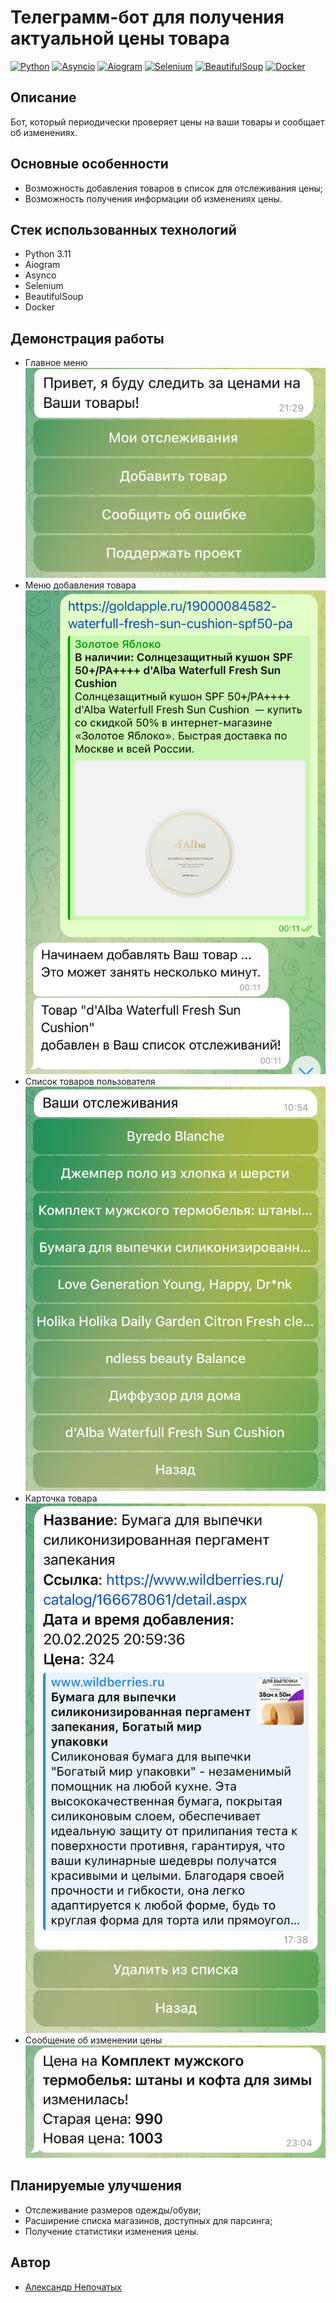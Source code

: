 # Телеграмм-бот для получения актуальной цены товара
[![Python](https://img.shields.io/badge/-Python-464646?style=flat-square&logo=Python)](https://www.python.org/)
[![Asyncio](https://img.shields.io/badge/-Asyncio-464646?style=flat-square&logo=Python)](https://docs.python.org/3/library/asyncio.html)
[![Aiogram](https://img.shields.io/badge/-Aiogram-464646?style=flat-square&logo=Python)](https://aiogram.readthedocs.io/)
[![Selenium](https://img.shields.io/badge/-Selenium-464646?style=flat-square)](https://www.selenium.dev/documentation/)
[![BeautifulSoup](https://img.shields.io/badge/-BeautifulSoup-464646?style=flat-square)](https://beautiful-soup.readthedocs.io/en/latest/)
[![Docker](https://img.shields.io/badge/-Docker-464646?style=flat-square&logo=docker)](https://www.docker.com/)
## Описание
Бот, который периодически проверяет цены на ваши товары и сообщает об изменениях.
## Основные особенности
- Возможность добавления товаров в список для отслеживания цены;
- Возможность получения информации об изменениях цены.
## Стек использованных технологий
+ Python 3.11
+ Aiogram
+ Asynco
+ Selenium
+ BeautifulSoup
+ Docker

## Демонстрация работы
+ Главное меню ![menu.png](media%2Fmenu.png)
+ Меню добавления товара ![example_add_thing.png](media%2Fexample_add_thing.png)
+ Список товаров пользователя ![list_of_things.png](media%2Flist_of_things.png)
+ Карточка товара ![product_card.png](media%2Fproduct_card.png)
+ Сообщение об изменении цены ![change_price.png](media%2Fchange_price.png)

## Планируемые улучшения
+ Отслеживание размеров одежды/обуви;
+ Расширение списка магазинов, доступных для парсинга;
+ Получение статистики изменения цены.

## Автор

+ [Александр Непочатых](https://github.com/nepa27) 
